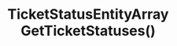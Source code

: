 ﻿---
uid: crmscript_ref_NSListAgent_GetTicketStatuses
title: TicketStatusEntityArray GetTicketStatuses()
intellisense: NSListAgent.GetTicketStatuses
keywords: NSListAgent, GetTicketStatuses
so.topic: reference
---



